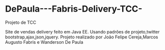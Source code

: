 DePaula---Fabris-Delivery-TCC-
==============================

Projeto de TCC 

Site de vendas delivery feito em Java EE. Usando padrões de projeto,twitter bootstrap,ajax,json,jquery.
Projeto realizado por João Felipe Cereja,Marcos Augusto Fabris e Wanderson De Paula
